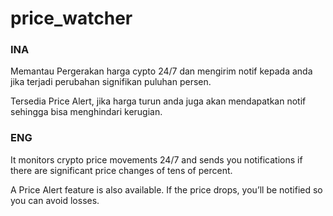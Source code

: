 # price_watcher

### INA
Memantau Pergerakan harga cypto 24/7 dan mengirim notif kepada anda jika terjadi perubahan signifikan puluhan persen.

Tersedia Price Alert, jika harga turun anda juga akan mendapatkan notif sehingga bisa menghindari kerugian.

### ENG
It monitors crypto price movements 24/7 and sends you notifications if there are significant price changes of tens of percent.

A Price Alert feature is also available. If the price drops, you’ll be notified so you can avoid losses.